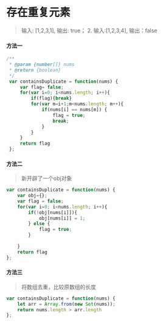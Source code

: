 # 存在重复元素
> 输入: [1,2,3,1], 输出: true； 2. 输入:[1,2,3,4], 输出：false 
#### 方法一
```javascript
/**
 * @param {number[]} nums
 * @return {boolean}
 */
 var containsDuplicate = function(nums) {
     var flag= false;
     for(var i=0; i<nums.length; i++){
         if(flag){break}
         for(var m=i+1;m<nums.length; m++){
             if(nums[i] == nums[m]) {
                 flag = true;
                 break;
             }
         }
     }
     return flag
 };
```
#### 方法二
> 新开辟了一个obj对象
```javascript
var containsDuplicate = function(nums) {
    var obj={};
    var flag = false;
    for(var i=0; i<nums.length; i++){
        if(!obj[nums[i]]){
            obj[nums[i]] = 1;
        } else {
            flag = true;
        }
        
    }
    return flag
};
```
#### 方法三
> 将数组去重，比较原数组的长度
``` javascript
var containsDuplicate = function(nums) {
    let arr = Array.from(new Set(nums));
    return nums.length > arr.length
};
```

